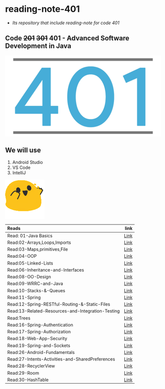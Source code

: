 # reading-note-401

- *Its repository that include reading-note for code 401*

## Code ~~201~~ ~~301~~ 401 -  Advanced Software Development in Java

![img](./401.jpg)

## We will use

1. Android Studio
2. VS Code
3. IntelliJ

![img](./hyper.png)

| Reads      | link |
|  :---        |  ---: |
| Read: 01-Java Basics      | [Link](./Read:01-Java-Basics/read01.md)       |
| Read:02-Arrays,Loops,Imports   | [Link](./Read:02-Arrays,Loops,Imports/read02.md)        |
| Read:03-Maps,primitives,File   | [Link](./Read:03-Maps-primitives/read03.md)        |
| Read:04-OOP   | [Link](./Read:04-OOP/read04.md)        |
| Read:05-Linked-Lists   | [Link](./Read:05-Linked-Lists/read05.md)        |
| Read:06-Inheritance-and-Interfaces   | [Link](./Read:06-Inheritance-and-Interfaces/read06.md)        |
| Read:08-OO-Design   | [Link](./Read:08-OO-Design/Read08.md)        |
| Read:09-WRRC-and-Java   | [Link](./Read:09-WRRC-and-Java/read09.md)   |
| Read:10-Stacks-&-Queues   | [Link](./Read:10-Stacks-&-Queues/read10.md)   |
| Read:11-Spring   | [Link](./Read:11-Spring/read11.md)   |
| Read:12-Spring-RESTful-Routing-&-Static-Files   | [Link](./Read:12-Spring-RESTful-Routing-&-Static-Files/read12.md)   |
| Read:13-Related-Resources-and-Integration-Testing   | [Link](./Read:13-Related-Resources-and-Integration-Testing/read13.md)   |
| Read:Trees   | [Link](./Read:Trees/read14.md)   |
| Read:16-Spring-Authentication   | [Link](./Read:16-Spring-Authentication/read16.md)   |
| Read:17-Spring-Authorization   | [Link](./Read:17-Spring-Authorization/read17.md)   |
| Read:18-Web-App-Security   | [Link](./Read:18-Web-App-Security/read18.md)   |
| Read:19-Spring-and-Sockets   | [Link](./Read:19-Spring-and-Sockets/read19.md)   |
| Read:26-Android-Fundamentals   | [Link](./Read:26-Android-Fundamentals/read26.md)   |
| Read:27-Intents-Activities-and-SharedPreferences   | [Link](./Read:27-Intents-Activities-and-SharedPreferences/read27.md)   |
| Read:28-RecyclerView   | [Link](./Read:28-RecyclerView/read28.md)   |
| Read:29-Room   | [Link](./Read:29-Room/read29.md)   |
| Read:30-HashTable  | [Link](./Read:30-HashTable/read30.md)   |
